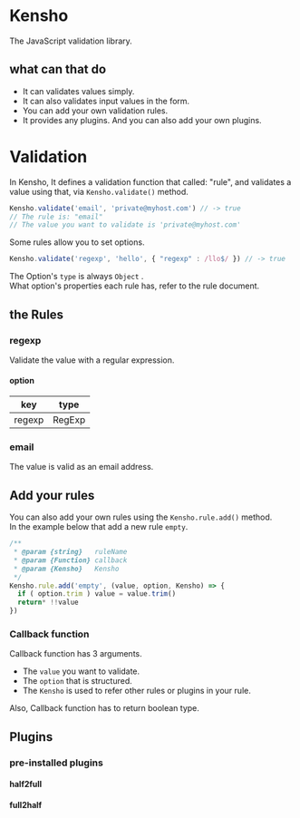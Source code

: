 # Kensho

The JavaScript validation library.

## what can that do

- It can validates values simply.
- It can also validates input values in the form.
- You can add your own validation rules.
- It provides any plugins. And you can also add your own plugins.

# Validation

In Kensho, It defines a validation function that called: "rule", and validates a value using that, via `Kensho.validate()` method.  

```js
Kensho.validate('email', 'private@myhost.com') // -> true
// The rule is: "email"
// The value you want to validate is 'private@myhost.com'
```

Some rules allow you to set options.

```js
Kensho.validate('regexp', 'hello', { "regexp" : /llo$/ }) // -> true
```

The Option's `type` is always `Object` .  
What option's properties each rule has, refer to the rule document.

## the Rules

### regexp

Validate the value with a regular expression.

#### option

| key    | type   |
| ------ | ------ |
| regexp | RegExp |

### email

The value is valid as an email address.

## Add your rules

You can also add your own rules using the `Kensho.rule.add()` method.  
In the example below that add a new rule `empty`.

```js
/**
 * @param {string}   ruleName
 * @param {Function} callback
 * @param {Kensho}   Kensho
 */
Kensho.rule.add('empty', (value, option, Kensho) => {
  if ( option.trim ) value = value.trim()
  return* !!value
})
```

### Callback function

Callback function has 3 arguments.

- The `value` you want to validate.
- The `option` that is structured.
- The `Kensho` is used to refer other rules or plugins in your rule.

Also, Callback function has to return boolean type.

## Plugins

### pre-installed plugins

#### half2full

#### full2half



